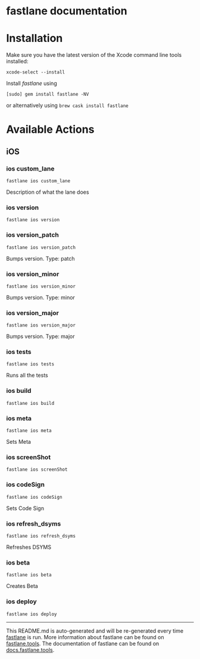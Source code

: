 fastlane documentation
================
# Installation

Make sure you have the latest version of the Xcode command line tools installed:

```
xcode-select --install
```

Install _fastlane_ using
```
[sudo] gem install fastlane -NV
```
or alternatively using `brew cask install fastlane`

# Available Actions
## iOS
### ios custom_lane
```
fastlane ios custom_lane
```
Description of what the lane does
### ios version
```
fastlane ios version
```

### ios version_patch
```
fastlane ios version_patch
```
Bumps version. Type: patch
### ios version_minor
```
fastlane ios version_minor
```
Bumps version. Type: minor
### ios version_major
```
fastlane ios version_major
```
Bumps version. Type: major
### ios tests
```
fastlane ios tests
```
Runs all the tests
### ios build
```
fastlane ios build
```

### ios meta
```
fastlane ios meta
```
Sets Meta
### ios screenShot
```
fastlane ios screenShot
```

### ios codeSign
```
fastlane ios codeSign
```
Sets Code Sign
### ios refresh_dsyms
```
fastlane ios refresh_dsyms
```
Refreshes DSYMS
### ios beta
```
fastlane ios beta
```
Creates Beta
### ios deploy
```
fastlane ios deploy
```


----

This README.md is auto-generated and will be re-generated every time [fastlane](https://fastlane.tools) is run.
More information about fastlane can be found on [fastlane.tools](https://fastlane.tools).
The documentation of fastlane can be found on [docs.fastlane.tools](https://docs.fastlane.tools).
